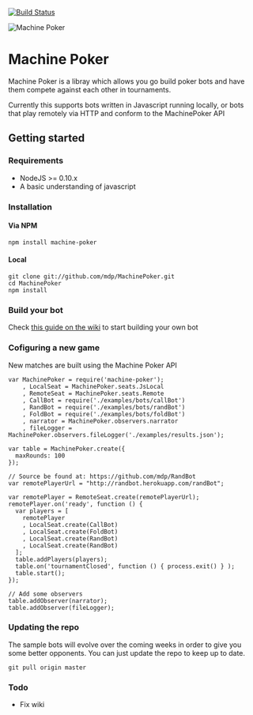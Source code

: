 [![Build Status](https://secure.travis-ci.org/mdp/MachinePoker.png)](http://travis-ci.org/mdp/MachinePoker)

![Machine
Poker](https://s3.amazonaws.com/img.mdp.im/MachinePokerLogo.png)
# Machine Poker

Machine Poker is a libray which allows you go build poker bots
and have them compete against each other in tournaments.

Currently this supports bots written in Javascript running locally,
or bots that play remotely via HTTP and conform to the MachinePoker API

## Getting started

### Requirements

- NodeJS >= 0.10.x
- A basic understanding of javascript

### Installation

#### Via NPM

    npm install machine-poker

#### Local

    git clone git://github.com/mdp/MachinePoker.git
    cd MachinePoker
    npm install

### Build your bot

Check [this guide on the wiki](MachinePoker/wiki) to start building your own bot

### Cofiguring a new game

New matches are built using the Machine Poker API

    var MachinePoker = require('machine-poker');
        , LocalSeat = MachinePoker.seats.JsLocal
        , RemoteSeat = MachinePoker.seats.Remote
        , CallBot = require('./examples/bots/callBot')
        , RandBot = require('./examples/bots/randBot')
        , FoldBot = require('./examples/bots/foldBot')
        , narrator = MachinePoker.observers.narrator
        , fileLogger = MachinePoker.observers.fileLogger('./examples/results.json');

    var table = MachinePoker.create({
      maxRounds: 100
    });

    // Source be found at: https://github.com/mdp/RandBot
    var remotePlayerUrl = "http://randbot.herokuapp.com/randBot";

    var remotePlayer = RemoteSeat.create(remotePlayerUrl);
    remotePlayer.on('ready', function () {
      var players = [
        remotePlayer
        , LocalSeat.create(CallBot)
        , LocalSeat.create(FoldBot)
        , LocalSeat.create(RandBot)
        , LocalSeat.create(RandBot)
      ];
      table.addPlayers(players);
      table.on('tournamentClosed', function () { process.exit() } );
      table.start();
    });

    // Add some observers
    table.addObserver(narrator);
    table.addObserver(fileLogger);

### Updating the repo

The sample bots will evolve over the coming weeks in order to give you
some better opponents. You can just update the repo to keep up to date.

    git pull origin master

### Todo

- Fix wiki

